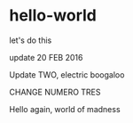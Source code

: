 # hello-world
let's do this

update 20 FEB 2016

Update TWO, electric boogaloo


CHANGE NUMERO TRES

Hello again, world of madness